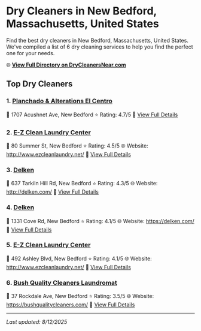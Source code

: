 # Dry Cleaners in New Bedford, Massachusetts, United States

Find the best dry cleaners in New Bedford, Massachusetts, United States. We've compiled a list of 6 dry cleaning services to help you find the perfect one for your needs.

🌐 **[View Full Directory on DryCleanersNear.com](https://drycleanersnear.com/city/US/Massachusetts/New%20Bedford)**

## Top Dry Cleaners

### 1. [Planchado & Alterations El Centro](https://drycleanersnear.com/dryCleaner/688193b7a2f5b6ba07499fa2/planchado-alterations-el-centro)
📍 1707 Acushnet Ave, New Bedford
⭐ Rating: 4.7/5
🔗 [View Full Details](https://drycleanersnear.com/dryCleaner/688193b7a2f5b6ba07499fa2/planchado-alterations-el-centro)

### 2. [E-Z Clean Laundry Center](https://drycleanersnear.com/dryCleaner/688193bfa2f5b6ba0749a096/e-z-clean-laundry-center)
📍 80 Summer St, New Bedford
⭐ Rating: 4.5/5
🌐 Website: http://www.ezcleanlaundry.net/
🔗 [View Full Details](https://drycleanersnear.com/dryCleaner/688193bfa2f5b6ba0749a096/e-z-clean-laundry-center)

### 3. [Delken](https://drycleanersnear.com/dryCleaner/688193b4a2f5b6ba07499f2c/delken)
📍 637 Tarkiln Hill Rd, New Bedford
⭐ Rating: 4.3/5
🌐 Website: http://delken.com/
🔗 [View Full Details](https://drycleanersnear.com/dryCleaner/688193b4a2f5b6ba07499f2c/delken)

### 4. [Delken](https://drycleanersnear.com/dryCleaner/688193b8a2f5b6ba07499fb4/delken)
📍 1331 Cove Rd, New Bedford
⭐ Rating: 4.1/5
🌐 Website: https://delken.com/
🔗 [View Full Details](https://drycleanersnear.com/dryCleaner/688193b8a2f5b6ba07499fb4/delken)

### 5. [E-Z Clean Laundry Center](https://drycleanersnear.com/dryCleaner/6881942aa2f5b6ba0749a3f7/e-z-clean-laundry-center)
📍 492 Ashley Blvd, New Bedford
⭐ Rating: 4.1/5
🌐 Website: http://www.ezcleanlaundry.net/
🔗 [View Full Details](https://drycleanersnear.com/dryCleaner/6881942aa2f5b6ba0749a3f7/e-z-clean-laundry-center)

### 6. [Bush Quality Cleaners Laundromat](https://drycleanersnear.com/dryCleaner/688193baa2f5b6ba07499ff6/bush-quality-cleaners-laundromat)
📍 37 Rockdale Ave, New Bedford
⭐ Rating: 3.5/5
🌐 Website: https://bushqualitycleaners.com/
🔗 [View Full Details](https://drycleanersnear.com/dryCleaner/688193baa2f5b6ba07499ff6/bush-quality-cleaners-laundromat)


---

*Last updated: 8/12/2025*

